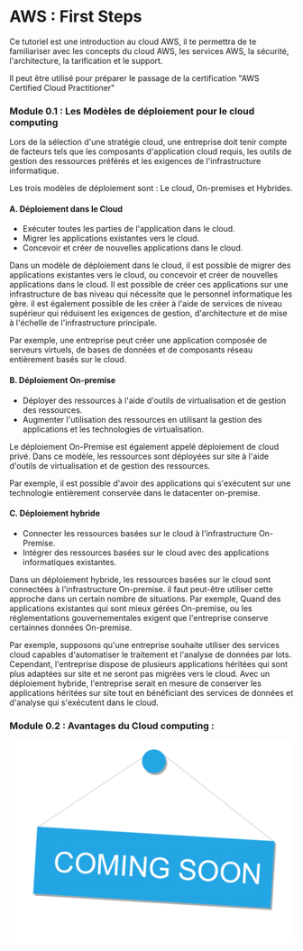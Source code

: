 # AWS : First Steps
Ce tutoriel est une introduction au cloud AWS, il te permettra de te familiariser avec les concepts du cloud AWS, les services AWS, la sécurité, l'architecture, la tarification et le support.

Il peut être utilisé pour préparer le passage de la certification "AWS Certified Cloud Practitioner"

### Module 0.1 : Les Modèles de déploiement pour le cloud computing

Lors de la sélection d'une stratégie cloud, une entreprise doit tenir compte de facteurs tels que les composants d'application cloud requis, les outils de gestion des ressources préférés et les exigences de l'infrastructure informatique.



Les trois modèles de déploiement sont : Le cloud, On-premises et Hybrides.



#### A. Déploiement dans le Cloud


- Exécuter toutes les parties de l'application dans le cloud.
- Migrer les applications existantes vers le cloud.
- Concevoir et créer de nouvelles applications dans le cloud.


Dans un modèle de déploiement dans le cloud, il est possible de migrer des applications existantes vers le cloud, ou  concevoir et créer de nouvelles applications dans le cloud. Il est possible de créer ces applications sur une infrastructure de bas niveau qui nécessite que le personnel informatique les gère. il est également possible de les créer à l'aide de services de niveau supérieur qui réduisent les exigences de gestion, d'architecture et de mise à l'échelle de l'infrastructure principale.



Par exemple, une entreprise peut créer une application composée de serveurs virtuels, de bases de données et de composants réseau entièrement basés sur le cloud.





#### B. Déploiement On-premise

- Déployer des ressources à l'aide d'outils de virtualisation et de gestion des ressources.
- Augmenter l'utilisation des ressources en utilisant la gestion des applications et les technologies de virtualisation.

Le déploiement On-Premise est également appelé déploiement de cloud privé. Dans ce modèle, les ressources sont déployées sur site à l'aide d'outils de virtualisation et de gestion des ressources.

Par exemple, il est possible d'avoir des applications qui s'exécutent sur une technologie entièrement conservée dans le datacenter on-premise.

#### C. Déploiement hybride

- Connecter les ressources basées sur le cloud à l'infrastructure On-Premise.
- Intégrer des ressources basées sur le cloud avec des applications informatiques existantes.


Dans un déploiement hybride, les ressources basées sur le cloud sont connectées à l'infrastructure On-premise. il faut peut-être utiliser cette approche dans un certain nombre de situations. Par exemple, Quand des applications existantes qui sont mieux gérées On-premise, ou les réglementations gouvernementales exigent que l'entreprise conserve certainnes données On-premise.



Par exemple, supposons qu'une entreprise souhaite utiliser des services cloud capables d'automatiser le traitement et l'analyse de données par lots. Cependant, l'entreprise dispose de plusieurs applications héritées qui sont plus adaptées sur site et ne seront pas migrées vers le cloud. Avec un déploiement hybride, l'entreprise serait en mesure de conserver les applications héritées sur site tout en bénéficiant des services de données et d'analyse qui s'exécutent dans le cloud.

### Module 0.2 : Avantages du Cloud computing : 



![Comming Soon](img/comingsoon.png)

